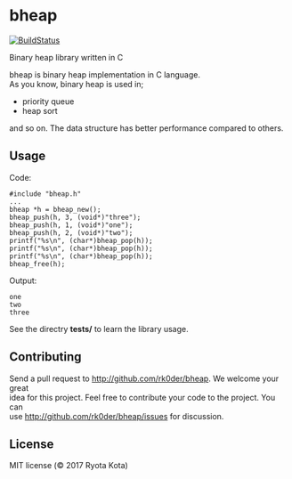 # bheap
[![BuildStatus](https://travis-ci.org/rk0der/bheap.svg?branch=master)](https://travis-ci.org/rk0der/bheap)

Binary heap library written in C

bheap is binary heap implementation in C language.  
As you know, binary heap is used in;

- priority queue
- heap sort

and so on. The data structure has better performance compared to others.

## Usage

Code:
```
#include "bheap.h"
...
bheap *h = bheap_new();
bheap_push(h, 3, (void*)"three");
bheap_push(h, 1, (void*)"one");
bheap_push(h, 2, (void*)"two");
printf("%s\n", (char*)bheap_pop(h));
printf("%s\n", (char*)bheap_pop(h));
printf("%s\n", (char*)bheap_pop(h));
bheap_free(h);
```

Output:

```
one
two
three
```

See the directry **tests/** to learn the library usage.


## Contributing

Send a pull request to <http://github.com/rk0der/bheap>. We welcome your great  
idea for this project. Feel free to contribute your code to the project. You can  
use <http://github.com/rk0der/bheap/issues> for discussion. 

## License

MIT license (© 2017 Ryota Kota)
